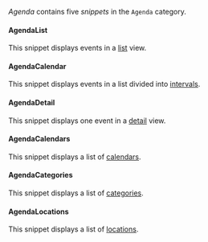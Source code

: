 _Agenda_ contains five _snippets_ in the `Agenda` category.

#### AgendaList

This snippet displays events in a [list](01_AgendaList.md) view.

#### AgendaCalendar

This snippet displays events in a list divided into [intervals](02_AgendaCalendar.md).

#### AgendaDetail

This snippet displays one event in a [detail](03_AgendaDetail.md) view.

#### AgendaCalendars

This snippet displays a list of [calendars](04_AgendaCalendars.).

#### AgendaCategories

This snippet displays a list of [categories](05_AgendaCategories.md).

#### AgendaLocations

This snippet displays a list of [locations](06_AgendaLocations.md).
